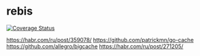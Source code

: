 # rebis
[![Coverage Status](https://coveralls.io/repos/github/pmpavl/rebis/badge.svg?branch=master)](https://coveralls.io/github/pmpavl/rebis?branch=master)

https://habr.com/ru/post/359078/
https://github.com/patrickmn/go-cache
https://github.com/allegro/bigcache
https://habr.com/ru/post/271205/
